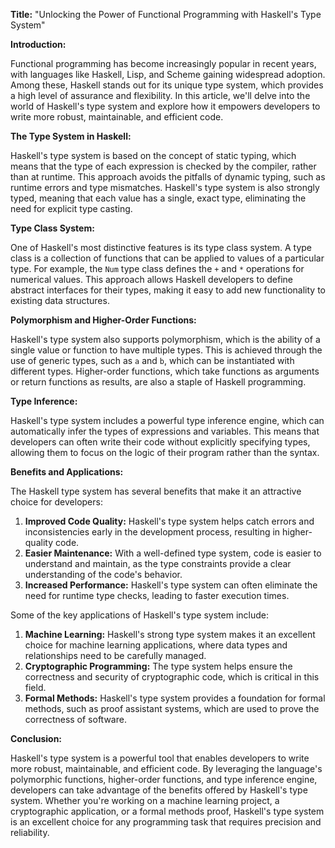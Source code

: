 **Title:** "Unlocking the Power of Functional Programming with Haskell's Type System"

**Introduction:**

Functional programming has become increasingly popular in recent years, with languages like Haskell, Lisp, and Scheme gaining widespread adoption. Among these, Haskell stands out for its unique type system, which provides a high level of assurance and flexibility. In this article, we'll delve into the world of Haskell's type system and explore how it empowers developers to write more robust, maintainable, and efficient code.

**The Type System in Haskell:**

Haskell's type system is based on the concept of static typing, which means that the type of each expression is checked by the compiler, rather than at runtime. This approach avoids the pitfalls of dynamic typing, such as runtime errors and type mismatches. Haskell's type system is also strongly typed, meaning that each value has a single, exact type, eliminating the need for explicit type casting.

**Type Class System:**

One of Haskell's most distinctive features is its type class system. A type class is a collection of functions that can be applied to values of a particular type. For example, the `Num` type class defines the `+` and `*` operations for numerical values. This approach allows Haskell developers to define abstract interfaces for their types, making it easy to add new functionality to existing data structures.

**Polymorphism and Higher-Order Functions:**

Haskell's type system also supports polymorphism, which is the ability of a single value or function to have multiple types. This is achieved through the use of generic types, such as `a` and `b`, which can be instantiated with different types. Higher-order functions, which take functions as arguments or return functions as results, are also a staple of Haskell programming.

**Type Inference:**

Haskell's type system includes a powerful type inference engine, which can automatically infer the types of expressions and variables. This means that developers can often write their code without explicitly specifying types, allowing them to focus on the logic of their program rather than the syntax.

**Benefits and Applications:**

The Haskell type system has several benefits that make it an attractive choice for developers:

1. **Improved Code Quality:** Haskell's type system helps catch errors and inconsistencies early in the development process, resulting in higher-quality code.
2. **Easier Maintenance:** With a well-defined type system, code is easier to understand and maintain, as the type constraints provide a clear understanding of the code's behavior.
3. **Increased Performance:** Haskell's type system can often eliminate the need for runtime type checks, leading to faster execution times.

Some of the key applications of Haskell's type system include:

1. **Machine Learning:** Haskell's strong type system makes it an excellent choice for machine learning applications, where data types and relationships need to be carefully managed.
2. **Cryptographic Programming:** The type system helps ensure the correctness and security of cryptographic code, which is critical in this field.
3. **Formal Methods:** Haskell's type system provides a foundation for formal methods, such as proof assistant systems, which are used to prove the correctness of software.

**Conclusion:**

Haskell's type system is a powerful tool that enables developers to write more robust, maintainable, and efficient code. By leveraging the language's polymorphic functions, higher-order functions, and type inference engine, developers can take advantage of the benefits offered by Haskell's type system. Whether you're working on a machine learning project, a cryptographic application, or a formal methods proof, Haskell's type system is an excellent choice for any programming task that requires precision and reliability.